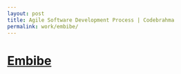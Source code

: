 ```yaml
---
layout: post
title: Agile Software Development Process | Codebrahma
permalink: work/embibe/
---
```


# [Embibe](http://embibe.com)

